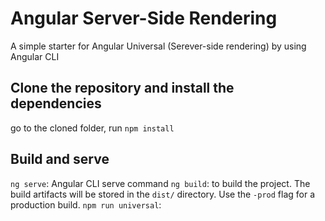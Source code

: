 # Angular Server-Side Rendering
A simple starter for Angular Universal (Serever-side rendering) by using Angular CLI

## Clone the repository and install the dependencies
go to the cloned folder, run `npm install`

## Build and serve
`ng serve`: Angular CLI serve command
`ng build`: to build the project. The build artifacts will be stored in the `dist/` directory. Use the `-prod` flag for a production build.
`npm run universal`: 

